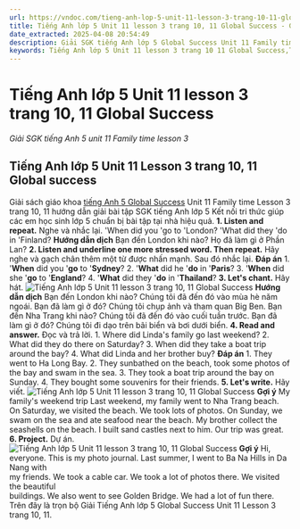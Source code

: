 ```yaml
---
url: https://vndoc.com/tieng-anh-lop-5-unit-11-lesson-3-trang-10-11-global-success-333525
title: Tiếng Anh lớp 5 Unit 11 lesson 3 trang 10, 11 Global Success - Giải SGK tiếng Anh 5 unit 11 Family time lesson 3 - VnDoc.com
date_extracted: 2025-04-08 20:54:49
description: Giải SGK tiếng Anh lớp 5 Global Success Unit 11 Family time Lesson 3 bao gồm đáp án các phần bài tập trang 10, 11 giúp các em chuẩn bị bài hiệu quả.
keywords: Tiếng Anh lớp 5 Unit 11 lesson 3 trang 10 11 Global Success,Tiếng Anh 5 Unit 11 lesson 3 trang 10 11 Global Success,Giải SGK tiếng Anh 5 unit 11 Family time lesson 3,Tiếng Anh lớp 5 Global Success Unit 11 lesson 3,Tiếng Anh 5 Global Success Unit 11 lesson 3,tiếng anh lớp 5 unit 11 lesson 3 global success,tiếng anh 5 unit 11 lesson 3 global success
---
```


# Tiếng Anh lớp 5 Unit 11 lesson 3 trang 10, 11 Global Success
 _Giải SGK tiếng Anh 5 unit 11 Family time lesson 3_
## Tiếng Anh lớp 5 Unit 11 Lesson 3 trang 10, 11 Global success
Giải sách giáo khoa [tiếng Anh 5 Global Success](<https://vndoc.com/tieng-anh-lop-5-global-success>) Unit 11 Family time Lesson 3 trang 10, 11 hướng dẫn giải bài tập SGK tiếng Anh lớp 5 Kết nối tri thức giúp các em học sinh lớp 5 chuẩn bị bài tập tại nhà hiệu quả.
**1\. Listen and repeat.** Nghe và nhắc lại.
'When did you 'go to 'London?
'What did they 'do in 'Finland?
**Hướng dẫn dịch**
Bạn đến London khi nào?
Họ đã làm gì ở Phần Lan?
**2\. Listen and underline one more stressed word. Then repeat.** Hãy nghe và gạch chân thêm một từ được nhấn mạnh. Sau đó nhắc lại.
**Đáp án**
1\. '**When** did you '**go** to '**Sydney**?
2\. '**What** did he '**do** in '**Paris**?
3\. '**When** did she '**go** to '**England**?
4\. '**What** did they '**do** in '**Thailand**?
**3\. Let's chant.** Hãy hát.
![Tiếng Anh lớp 5 Unit 11 lesson 3 trang 10, 11 Global Success](https://i.vdoc.vn/data/image/2024/12/24/tieng-anh-lop-5-unit-11-lesson-3-trang-10-11-global-success-1.png)
**Hướng dẫn dịch**
Bạn đến London khi nào?
Chúng tôi đã đến đó vào mùa hè năm ngoái.
Bạn đã làm gì ở đó?
Chúng tôi chụp ảnh và tham quan Big Ben.
Bạn đến Nha Trang khi nào?
Chúng tôi đã đến đó vào cuối tuần trước.
Bạn đã làm gì ở đó?
Chúng tôi đi dạo trên bãi biển và bơi dưới biển.
**4\. Read and answer.** Đọc và trả lời.
1\. Where did Linda's family go last weekend?
2\. What did they do there on Saturday?
3\. When did they take a boat trip around the bay?
4\. What did Linda and her brother buy?
**Đáp án**
1\. They went to Ha Long Bay.
2\. They sunbathed on the beach, took some photos of the bay and swam in the sea.
3\. They took a boat trip around the bay on Sunday.
4\. They bought some souvenirs for their friends.
**5\. Let's write.** Hãy viết.
![Tiếng Anh lớp 5 Unit 11 lesson 3 trang 10, 11 Global Success](https://i.vdoc.vn/data/image/2024/12/24/tieng-anh-lop-5-unit-11-lesson-3-trang-10-11-global-success-2.png)
**Gợi ý**
My family's weekend trip
Last weekend, my family went to Nha Trang beach. On Saturday, we visited the beach. We took lots of photos. On Sunday, we swam on the sea and ate seafood near the beach. My brother collect the seashells on the beach. I built sand castles next to him. Our trip was great.
**6\. Project.** Dự án.
![Tiếng Anh lớp 5 Unit 11 lesson 3 trang 10, 11 Global Success](https://i.vdoc.vn/data/image/2024/12/24/tieng-anh-lop-5-unit-11-lesson-3-trang-10-11-global-success-3.png)
**Gợi ý**
Hi, everyone. This is my photo journal. Last summer, I went to Ba Na Hills in Da Nang with  
my friends. We took a cable car. We took a lot of photos there. We visited the beautiful  
buildings. We also went to see Golden Bridge. We had a lot of fun there.
Trên đây là trọn bộ Giải Tiếng Anh lớp 5 Global Success Unit 11 Lesson 3 trang 10, 11.
